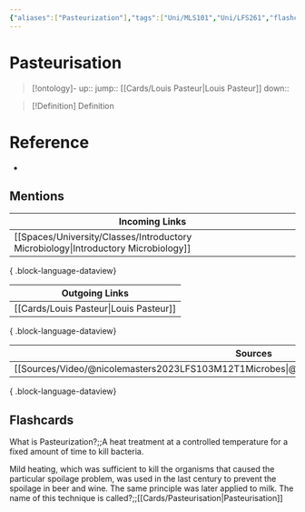 ```yaml
---
{"aliases":["Pasteurization"],"tags":["Uni/MLS101","Uni/LFS261","flashcards/LFS261"],"dg-publish":true,"permalink":"/cards/pasteurisation/","dgPassFrontmatter":true}
---
```


# Pasteurisation

> [!ontology]-
> up:: 
> jump:: [[Cards/Louis Pasteur\|Louis Pasteur]]
> down:: 

> [!Definition] Definition

# Reference

- 

## Mentions

| Incoming Links                                                                        |
| ------------------------------------------------------------------------------------- |
| [[Spaces/University/Classes/Introductory Microbiology\|Introductory Microbiology]] |

{ .block-language-dataview}

| Outgoing Links                            |
| ----------------------------------------- |
| [[Cards/Louis Pasteur\|Louis Pasteur]] |

{ .block-language-dataview}

| Sources                                                                                           |
| ------------------------------------------------------------------------------------------------- |
| [[Sources/Video/@nicolemasters2023LFS103M12T1Microbes\|@nicolemasters2023LFS103M12T1Microbes]] |

{ .block-language-dataview}

## Flashcards

What is Pasteurization?;;A heat treatment at a controlled temperature for a fixed amount of time to kill bacteria.
<!--SR:!2024-06-17,33,270-->

Mild heating, which was sufficient to kill the organisms that caused the particular spoilage problem, was used in the last century to prevent the spoilage in beer and wine. The same principle was later applied to milk. The name of this technique is called?;;[[Cards/Pasteurisation\|Pasteurisation]]
<!--SR:!2024-05-16,10,270-->